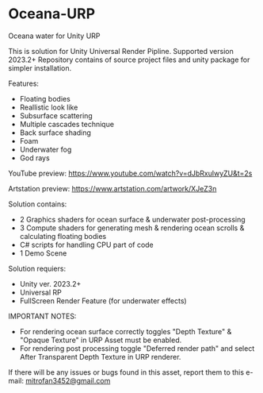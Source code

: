 # Oceana-URP
Oceana water for Unity URP

This is solution for Unity Universal Render Pipline. Supported version 2023.2+
Repository contains of source project files and unity package for simpler installation.

Features:
- Floating bodies
- Reallistic look like
- Subsurface scattering
- Multiple cascades technique
- Back surface shading
- Foam
- Underwater fog
- God rays

YouTube preview: https://www.youtube.com/watch?v=dJbRxulwyZU&t=2s

Artstation preview: https://www.artstation.com/artwork/XJeZ3n

Solution contains:
- 2 Graphics shaders for ocean surface & underwater post-processing
- 3 Compute shaders for generating mesh & rendering ocean scrolls & calculating floating bodies
- C# scripts for handling CPU part of code
- 1 Demo Scene

Solution requiers:
- Unity ver. 2023.2+
- Universal RP
- FullScreen Render Feature (for underwater effects)

IMPORTANT NOTES: 
- For rendering ocean surface correctly toggles "Depth Texture" & "Opaque Texture" in URP Asset must be enabled.
- For rendering post processing toggle "Deferred render path" and select After Transparent Depth Texture in URP renderer.

If there will be any issues or bugs found in this asset, report them to this e-mail: mitrofan3452@gmail.com
